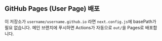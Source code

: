 
## GitHub Pages (User Page) 배포
이 저장소가 `username/username.github.io` 라면 `next.config.js`에 basePath가 필요 없습니다.
메인 브랜치에 푸시하면 Actions가 자동으로 `out/`을 Pages로 배포합니다.
